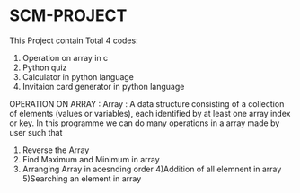 # SCM-PROJECT
This Project contain Total 4 codes:
1) Operation on array in c 
2) Python quiz
3) Calculator in python language
4) Invitaion card generator in python language 

OPERATION ON ARRAY :
Array :  A data structure consisting of a collection of elements (values or variables), each identified by at least one array index or key.
In this programme we can do many operations in a array made by user such that
 1) Reverse the Array 
 2) Find Maximum and Minimum in array 
 3) Arranging Array in acesnding order 
 4)Addition of all elemnent in array
 5)Searching an element in array 
 
 
